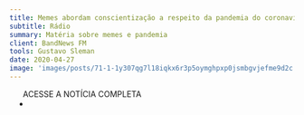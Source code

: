 ```yaml
---
title: Memes abordam conscientização a respeito da pandemia do coronavírus
subtitle: Rádio
summary: Matéria sobre memes e pandemia
client: BandNews FM
tools: Gustavo Sleman
date: 2020-04-27
image: 'images/posts/71-1-1y307qg7l18iqkx6r3p5oymghpxp0jsmbgvjefme9d2c.png'
---
```




<div class="post__share"><ul class="share__list list-reset">ACESSE A NOTÍCIA COMPLETA<li class="share__item" style="margin-left: 10px"><a class="share__link share__facebook" style="background: #fa5657" href="http://bandnewsfmrio.com.br/editorias-detalhes/memes-abordam-conscientizacao-a-respeito-da-p" 
onclick=window.open(this.href, 'pop-up', 'left=20,top=20,width=500,height=500,toolbar=1,resizable=0'); return false;" title="Link" rel="nofollow"><i class="fa-solid fa-link"></i></a></li></ul></div>
<!-- <div class="gallery-box"><div class="gallery"><img src="/clipping/images/example-1.jpg" loading="lazy" alt="Project"><img src="/clipping/images/example-2.jpg" loading="lazy" alt="Project"></div><em>Gallery / <a href="https://www.freepik.com/" target="_blank">Freepic</a></em></div> -->